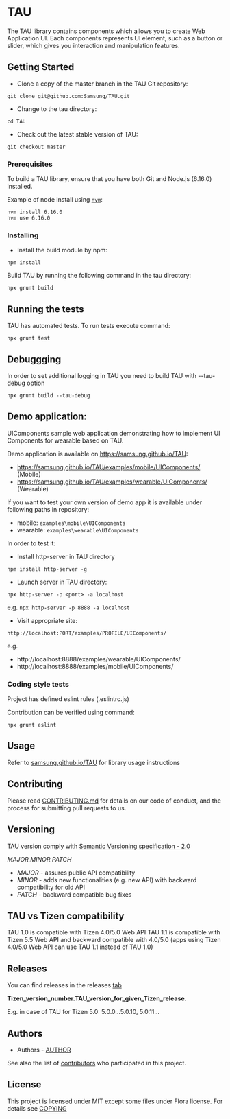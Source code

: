 # TAU

The TAU library contains components which allows you to create Web Application UI. Each components represents UI element, such as a button or slider, which gives you interaction and manipulation features.

## Getting Started

- Clone a copy of the master branch in the TAU Git repository:

`git clone git@github.com:Samsung/TAU.git`

- Change to the tau directory:

`cd TAU`

- Check out the latest stable version of TAU:

`git checkout master`

### Prerequisites

To build a TAU library, ensure that you have both Git and Node.js (6.16.0) installed.

Example of node install using [`nvm`](https://github.com/creationix/nvm):

```
nvm install 6.16.0
nvm use 6.16.0
```

### Installing

- Install the build module by npm:

`npm install`

Build TAU by running the following command in the tau directory:

`npx grunt build`

## Running the tests

TAU has automated tests. To run tests execute command:

`npx grunt test`

## Debuggging

In order to set additional logging in TAU you need to build TAU with --tau-debug option

`npx grunt build --tau-debug`

## Demo application:

UIComponents sample web application demonstrating how to implement UI Components for wearable based on TAU.

Demo application is available on https://samsung.github.io/TAU: 

- https://samsung.github.io/TAU/examples/mobile/UIComponents/ (Mobile)
- https://samsung.github.io/TAU/examples/wearable/UIComponents/ (Wearable)

If you want to test your own version of demo app it is available under following paths in repository:

* mobile: `examples\mobile\UIComponents`
* wearable: `examples\wearable\UIComponents`

In order to test it:

- Install http-server in TAU directory

`npm install http-server -g`

- Launch server in TAU directory:

`npx http-server -p <port> -a localhost`

e.g. `npx http-server -p 8888 -a localhost`

- Visit appropriate site:

`http://localhost:PORT/examples/PROFILE/UIComponents/`

e.g.

* http://localhost:8888/examples/wearable/UIComponents/
* http://localhost:8888/examples/mobile/UIComponents/

### Coding style tests

Project has defined eslint rules (.eslintrc.js)

Contribution can be verified using command:

`npx grunt eslint`

## Usage

Refer to [samsung.github.io/TAU](https://samsung.github.io/TAU/) for library usage instructions

## Contributing

Please read [CONTRIBUTING.md](https://github.com/Samsung/TAU/blob/master/CONTRIBUTING.md) for details on our code of conduct, and the process for submitting pull requests to us.

## Versioning
TAU version comply with [Semantic Versioning specification - 2.0](https://semver.org/spec/v2.0.0.html)

*MAJOR.MINOR.PATCH*

- *MAJOR* - assures public API compatibility
- *MINOR* - adds new functionalities (e.g. new API) with backward compatibility for old API
- *PATCH* - backward compatible bug fixes

## TAU vs Tizen compatibility

TAU 1.0 is compatible with Tizen 4.0/5.0 Web API
TAU 1.1 is compatible with Tizen 5.5 Web API and backward compatible with 4.0/5.0 (apps using Tizen 4.0/5.0 Web API can use TAU 1.1 instead of TAU 1.0)

## Releases
You can find releases in the releases [tab](https://github.com/Samsung/TAU/releases)

**Tizen_version_number.TAU_version_for_given_Tizen_release.**

E.g. in case of TAU for Tizen 5.0: 5.0.0...5.0.10, 5.0.11...

## Authors

* Authors - [AUTHOR](https://github.com/Samsung/TAU/blob/master/AUTHOR)

See also the list of [contributors](https://github.com/SAMSUNG/TAU/contributors) who participated in this project.

## License

This project is licensed under MIT except some files under Flora license. For details see [COPYING](https://github.com/Samsung/TAU/blob/master/COPYING)

